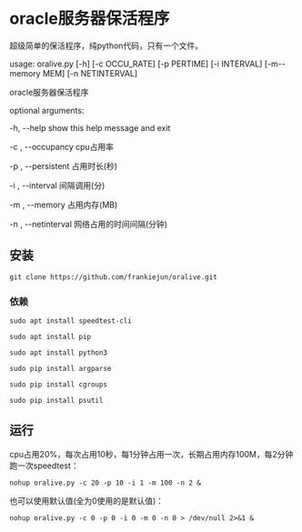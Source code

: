 
# oracle服务器保活程序

超级简单的保活程序，纯python代码，只有一个文件。  

usage: oralive.py [-h] [-c OCCU_RATE] [-p PERTIME] [-i INTERVAL] [-m--memory MEM] [-n NETINTERVAL]

oracle服务器保活程序

optional arguments:  

  -h, --help            show this help message and exit  
  
  -c , --occupancy                     cpu占用率  
                        
  -p , --persistent                        占用时长(秒)  
                        
  -i , --interval                         间隔调用(分)  
                       
  -m , --memory         占用内存(MB)
  
  -n , --netinterval                网络占用的时间间隔(分钟)
                        
                        
## 安装

`git clone https://github.com/frankiejun/oralive.git`

### 依赖
`sudo apt install speedtest-cli`  

`sudo apt install pip`

`sudo apt install python3`  

`sudo pip install argparse`  

`sudo pip install cgroups`

`sudo pip install psutil`  


## 运行


cpu占用20%，每次占用10秒，每1分钟占用一次，长期占用内存100M，每2分钟跑一次speedtest：  

`nohup oralive.py -c 20 -p 10 -i 1 -m 100 -n 2 &`

也可以使用默认值(全为0使用的是默认值)：  

`nohup oralive.py -c 0 -p 0 -i 0 -m 0 -n 0 > /dev/null 2>&1 &`  

